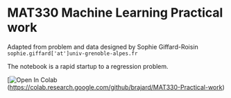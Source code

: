 # MAT330 Machine Learning Practical work
Adapted from problem and data designed by Sophie Giffard-Roisin 
```sophie.giffard['at']univ-grenoble-alpes.fr```

The notebook is a rapid startup to a regression problem.

[![Open In Colab](https://colab.research.google.com/assets/colab-badge.svg)(https://colab.research.google.com/github/brajard/MAT330-Practical-work)
